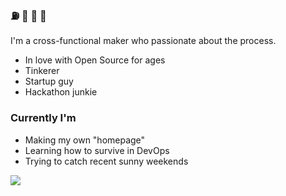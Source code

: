 ### ⛽️ 🦀 🏅 🥙
I'm a cross-functional maker who passionate about the process. 
- In love with Open Source for ages
- Tinkerer
- Startup guy
- Hackathon junkie

### Currently I'm
- Making my own "homepage"
- Learning how to survive in DevOps
- Trying to catch recent sunny weekends

<img src="https://github-readme-stats.vercel.app/api?username=Atarity&show_icons=true&hide_border=true&hide_title=true&count_private=true"/>

<!--
**Atarity/Atarity** is a ✨ _special_ ✨ repository because its `README.md` (this file) appears on your GitHub profile.

Here are some ideas to get you started:

- 🔭 I’m currently working on ...
- 🌱 I’m currently learning ...
- 👯 I’m looking to collaborate on ...
- 🤔 I’m looking for help with ...
- 💬 Ask me about ...
- 📫 How to reach me: ...
- 😄 Pronouns: ...
- ⚡ Fun fact: ...
-->
